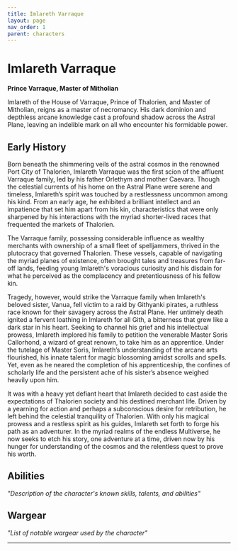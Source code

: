 ```yaml
---
title: Imlareth Varraque
layout: page
nav_order: 1
parent: characters
---
```

# Imlareth Varraque
**Prince Varraque, Master of Mitholian**

Imlareth of the House of Varraque, Prince of Thalorien, and Master of Mitholian, reigns as a master of necromancy. His dark dominion and depthless arcane knowledge cast a profound shadow across the Astral Plane, leaving an indelible mark on all who encounter his formidable power.

## Early History
Born beneath the shimmering veils of the astral cosmos in the renowned Port City of Thalorien, Imlareth Varraque was the first scion of the affluent Varraque family, led by his father Orlethym and mother Caevara. Though the celestial currents of his home on the Astral Plane were serene and timeless, Imlareth’s spirit was touched by a restlessness uncommon among his kind. From an early age, he exhibited a brilliant intellect and an impatience that set him apart from his kin, characteristics that were only sharpened by his interactions with the myriad shorter-lived races that frequented the markets of Thalorien.

The Varraque family, possessing considerable influence as wealthy merchants with ownership of a small fleet of spelljammers, thrived in the plutocracy that governed Thalorien. These vessels, capable of navigating the myriad planes of existence, often brought tales and treasures from far-off lands, feeding young Imlareth's voracious curiosity and his disdain for what he perceived as the complacency and pretentiousness of his fellow kin.

Tragedy, however, would strike the Varraque family when Imlareth's beloved sister, Vanua, fell victim to a raid by Githyanki pirates, a ruthless race known for their savagery across the Astral Plane. Her untimely death ignited a fervent loathing in Imlareth for all Gith, a bitterness that grew like a dark star in his heart. Seeking to channel his grief and his intellectual prowess, Imlareth implored his family to petition the venerable Master Soris Callorhond, a wizard of great renown, to take him as an apprentice. Under the tutelage of Master Soris, Imlareth’s understanding of the arcane arts flourished, his innate talent for magic blossoming amidst scrolls and spells. Yet, even as he neared the completion of his apprenticeship, the confines of scholarly life and the persistent ache of his sister’s absence weighed heavily upon him.

It was with a heavy yet defiant heart that Imlareth decided to cast aside the expectations of Thalorien society and his destined merchant life. Driven by a yearning for action and perhaps a subconscious desire for retribution, he left behind the celestial tranquility of Thalorien. With only his magical prowess and a restless spirit as his guides, Imlareth set forth to forge his path as an adventurer. In the myriad realms of the endless Multiverse, he now seeks to etch his story, one adventure at a time, driven now by his hunger for understanding of the cosmos and the relentless quest to prove his worth.

## Abilities
*"Description of the character's known skills, talents, and abilities"*

## Wargear
*"List of notable wargear used by the character"*

----
